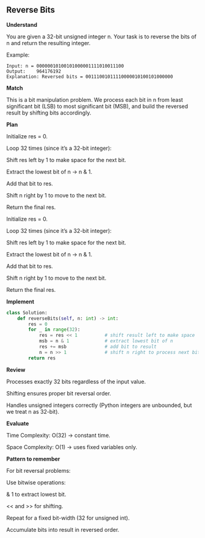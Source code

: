 ## Reverse Bits

**Understand**

You are given a 32-bit unsigned integer n.
Your task is to reverse the bits of n and return the resulting integer.

Example:

```
Input: n = 00000010100101000001111010011100
Output:    964176192
Explanation: Reversed bits = 00111001011110000010100101000000
```

**Match**

This is a bit manipulation problem.
We process each bit in n from least significant bit (LSB) to most significant bit (MSB),
and build the reversed result by shifting bits accordingly.

**Plan**

Initialize res = 0.

Loop 32 times (since it’s a 32-bit integer):

Shift res left by 1 to make space for the next bit.

Extract the lowest bit of n → n & 1.

Add that bit to res.

Shift n right by 1 to move to the next bit.

Return the final res.

Initialize res = 0.

Loop 32 times (since it’s a 32-bit integer):

Shift res left by 1 to make space for the next bit.

Extract the lowest bit of n → n & 1.

Add that bit to res.

Shift n right by 1 to move to the next bit.

Return the final res.

**Implement**

```py
class Solution:
    def reverseBits(self, n: int) -> int:
        res = 0
        for _ in range(32):
            res = res << 1          # shift result left to make space
            msb = n & 1             # extract lowest bit of n
            res += msb              # add bit to result
            n = n >> 1              # shift n right to process next bit
        return res
```

**Review**

Processes exactly 32 bits regardless of the input value.

Shifting ensures proper bit reversal order.

Handles unsigned integers correctly (Python integers are unbounded, but we treat n as 32-bit).

**Evaluate**

Time Complexity: O(32) → constant time.

Space Complexity: O(1) → uses fixed variables only.

**Pattern to remember**

For bit reversal problems:

Use bitwise operations:

& 1 to extract lowest bit.

<< and >> for shifting.

Repeat for a fixed bit-width (32 for unsigned int).

Accumulate bits into result in reversed order.
